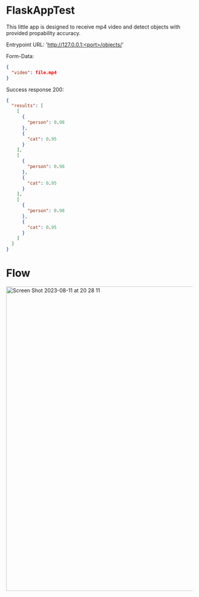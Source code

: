 # FlaskAppTest

This little app is designed to receive mp4 video and detect objects with provided propability accuracy.

Entrypoint URL: 'http://127.0.0.1:<port>/objects/'

Form-Data: 
```json
{
  "video": file.mp4
}
```

Success response 200:
```json
{
  "results": [
    [
      {
        "person": 0.98
      },
      {
        "cat": 0.95
      }
    ],
    [
      {
        "person": 0.98
      },
      {
        "cat": 0.95
      }
    ],
    [
      {
        "person": 0.98
      },
      {
        "cat": 0.95
      }
    ]
  ]
}
```

# Flow

<img width="820" alt="Screen Shot 2023-08-11 at 20 28 11" src="https://github.com/DastanB/FlaskAppTest/assets/22112395/c7592112-0797-4434-9d5c-16a302b187bd">

